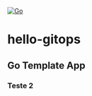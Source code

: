 [![Go](https://github.com/diegoluisi/hello-gitops/actions/workflows/docker-image.yml/badge.svg)](https://github.com/diegoluisi/hello-gitops/actions/workflows/docker-image.yml)

# hello-gitops

## Go Template App

### Teste 2
